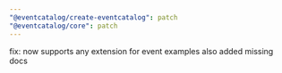 ```yaml
---
"@eventcatalog/create-eventcatalog": patch
"@eventcatalog/core": patch
---
```


fix: now supports any extension for event examples also added missing docs
